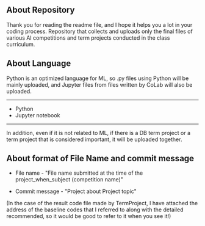 ## About Repository
Thank you for reading the readme file, and I hope it helps you a lot in your coding process.
Repository that collects and uploads only the final files of various AI competitions and term projects conducted in the class curriculum.


## About Language
Python is an optimized language for ML, so .py files using Python will be mainly uploaded, and Jupyter files from files written by CoLab will also be uploaded.

-------------------
* Python
* Jupyter notebook
-------------------

In addition, even if it is not related to ML, if there is a DB term project or a term project that is considered important, it will be uploaded together.

## About format of File Name and commit message

* File name - "File name submitted at the time of the project_when_subject (competition name)"

* Commit message - "Project about Project topic"

(In the case of the result code file made by TermProject, I have attached the address of the baseline codes that I referred to along with the detailed recommended, so it would be good to refer to it when you see it!)
